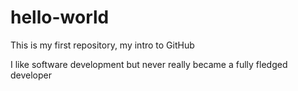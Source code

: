 # hello-world
This is my first repository, my intro to GitHub 

I like software development but never really became a fully fledged developer
